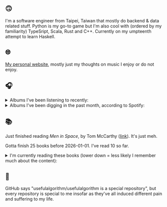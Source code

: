 ## 🙃

I'm a software engineer from Taipei, Taiwan that mostly do backend & data related stuff. Python is my go-to game but I'm also cool with (ordered by my familiarity) TypeSript, Scala, Rust and C++. Currently on my umpteenth attempt to learn Haskell.

## 🌐

[My personal website](https://usefulalgorithm.github.io/), mostly just my thoughts on music I enjoy or do not enjoy.

## 🎧

<details>
<summary>Albums I've been listening to recently:</summary>

- _A Shaw Deal_, by Geologist, D.S.
- _Magic, Alive!_, by McKinley Dixon
- _GOLLIWOG_, by billy woods

</details>

<details>
<summary>Albums I've been digging in the past month, according to Spotify:</summary>

- _A City Drowned in God's Black Tears_, by Infinity Knives, Brian Ennals
- _Totality_, by Natural Information Society, Bitchin Bajas
- _Magic, Alive!_, by McKinley Dixon
- _Like A Ribbon_, by John Glacier
- _rubberneck_, by (un)familiar.
- _Only Dust Remains_, by Backxwash
- _Super Tecmo Bo_, by Boldy James, The Alchemist
- _Blue Veil_, by Lucy Railton
- _From Where You Came_, by Kara-Lis Coverdale
- _caroline 2_, by caroline
- _Let Me Out_, by Fatboi Sharif, Driveby
- _ps / dm_, by spirit blue
- _Every Bridge Burning_, by Nails
- _The Crying Nudes_, by The Crying Nudes
- _Excelsior_, by Benny The Butcher
- _I LAY DOWN MY LIFE FOR YOU_, by JPEGMAFIA

</details>

## 📚

Just finished reading _Men in Space_, by Tom McCarthy ([link](https://hardcover.app/books/men-in-space)). It's just meh.

Gotta finish 25 books before 2026-01-01. I've read 10 so far.

<details>
<summary>I'm currently reading these books (lower down = less likely I remember much about the content):</summary>

- _The Absence of Myth: Writings on Surrealism_, by Georges Bataille, Michael   Richardson ([link](https://hardcover.app/books/the-absence-of-myth-writings-on-surrealism))
- _Genesis and Trace: Derrida Reading Husserl and Heidegger_, by Paola Marrati, Simon Sparks ([link](https://hardcover.app/books/genesis-and-trace))
- _Philosophical Chemistry: Genealogy of a Scientific Field_, by Manuel DeLanda ([link](https://hardcover.app/books/philosophical-chemistry))
- _Political Categories: Thinking Beyond Concepts_, by Michael Marder ([link](https://hardcover.app/books/political-categories))
- _Regeneration_, by Pat Barker ([link](https://hardcover.app/books/regeneration-1991))
- _K-punk_, by Mark Fisher ([link](https://hardcover.app/books/k-punk-2018))
- _A Biography of Ordinary Man: On Authorities and Minorities_, by François Laruelle, Jessie Hock, and friends ([link](https://hardcover.app/books/a-biography-of-ordinary-man))
- _A Short History of Decay_, by Emil M. Cioran, Richard Howard ([link](https://hardcover.app/books/a-short-history-of-decay))
- _Anti-Oedipus_, by Gilles Deleuze, Félix Guattari ([link](https://hardcover.app/books/anti-oedipus))
- _A Thousand Plateaus_, by Gilles Deleuze, Félix Guattari ([link](https://hardcover.app/books/a-thousand-plateaus))

</details>

## 💬

GitHub says "usefulalgorithm/usefulalgorithm is a special repository", but every repository is special to me insofar as they've all induced different pain and suffering to my life.